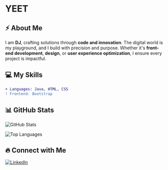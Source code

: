 # YEET  

## ⚡ About Me  
I am **DJ**, crafting solutions through **code and innovation**. The digital world is my playground, and I build with precision and purpose. Whether it's **front-end development**, **design**, or **user experience optimization**, I ensure every project is impactful.

## 💻 My Skills  
```diff
+ Languages: Java, HTML, CSS
! Frontend: Bootstrap
```

## 📊 GitHub Stats  
![GitHub Stats](https://github-readme-stats.vercel.app/api?username=yourusername&show_icons=true&theme=dark&title_color=ff0000&icon_color=ff0000)

![Top Languages](https://github-readme-stats.vercel.app/api/top-langs/?username=yourusername&layout=compact&theme=dark&title_color=ff0000)

## 🔥 Connect with Me  
[![LinkedIn](https://img.shields.io/badge/LinkedIn-Connect-blue?style=for-the-badge&logo=linkedin)](https://www.linkedin.com/in/dhanajeyan-ganesan-641a54265/)
